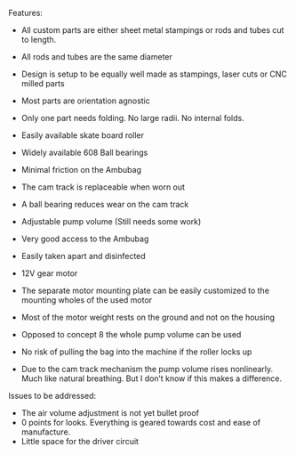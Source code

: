 Features:
-	All custom parts are either sheet metal stampings or rods and tubes cut to length.
-	All rods and tubes are the same diameter
-	Design is setup to be equally well made as stampings, laser cuts or CNC milled parts 
-	Most parts are orientation agnostic
-	Only one part needs folding. No large radii. No internal folds.
-	Easily available skate board roller
-	Widely available 608 Ball bearings
-	Minimal friction on the Ambubag
-	The cam track is replaceable when worn out
-	A ball bearing reduces wear on the cam track
-	Adjustable pump volume (Still needs some work) 
-	Very good access to the Ambubag
-	Easily taken apart and disinfected
-	12V gear motor
-	The separate motor mounting plate can be easily customized to the mounting wholes of the used motor
-	Most of the motor weight rests on the ground and not on the housing

-	Opposed to concept 8 the whole pump volume can be used
-	No risk of pulling the bag into the machine if the roller locks up
-	Due to the cam track mechanism the pump volume rises nonlinearly. Much like natural breathing. But I don’t know if this makes a difference.

Issues to be addressed: 
-	The air volume adjustment is not yet bullet proof
-	0 points for looks. Everything is geared towards cost and ease of manufacture.
-	Little space for the driver circuit